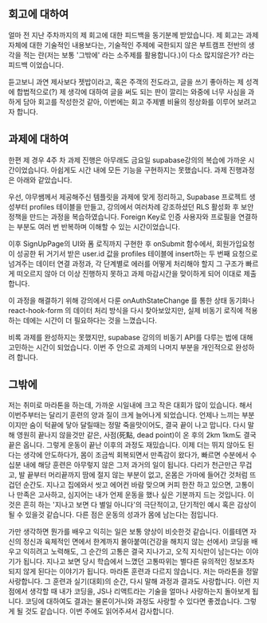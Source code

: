 ## 회고에 대하여

얼마 전 지난 주차까지의 제 회고에 대한 피드백을 동기분께 받았습니다. 제 회고는 과제 자체에 대한 기술적인 내용보다는, 기술적인 주제에 국한되지 않은 부트캠프 전반의 생각을 적는 란(저는 보통 '그밖에' 라는 소주제를 활용합니다.)이 다소 많지않은가? 라는 피드백 이었습니다.

듣고보니 과연 제사보다 젯밥이라고, 혹은 주객의 전도라고, 글을 쓰기 좋아하는 제 성격에 합법적으로(?) 제 생각에 대하여 글을 써도 되는 판이 깔리는 와중에 너무 사심을 과하게 담아 회고를 작성한것 같아, 이번에는 회고 주제별 비율의 정상화를 이루어 보려고자 합니다.

## 과제에 대하여

한편 제 경우 4주 차 과제 진행은 아무래도 금요일 supabase강의의 복습에 가까운 시간이었습니다. 아쉽게도 시간 내에 모든 기능을 구현하지는 못했습니다.
과제 진행과정은 아래와 같았습니다.

우선, 야무쌤께서 제공해주신 템플릿을 과제에 맞게 정리하고, Supabase 프로젝트 생성부터 profiles 테이블을 만들고, 강의에서 여러차례 강조하셨던 RLS 활성화 후 보안정책을 만드는 과정을 복습하였습니다. Foreign Key로 인증 사용자와 프로필을 연결하는 부분도 여러 번 반복하며 이해할 수 있는 시간이었습니다.

이후 SignUpPage의 UI와 폼 로직까지 구현한 후 onSubmit 함수에서, 회원가입요청이 성공한 뒤 거기서 받은 user.id 값을 profiles 테이블에 insert하는 두 번째 요청으로 넘겨주는 데이터 연결 과정과, 각 단계별로 에러를 어떻게 처리해야 할지 그 구조가 빠르게 떠오르지 않아 더 이상 진행하지 못하고 과제 마감시간을 맞이하게 되어 이대로 제출합니다.

이 과정을 해결하기 위해 강의에서 다룬 onAuthStateChange 를 통한 상태 동기화나 react-hook-form 의 데이터 처리 방식을 다시 찾아보았지만, 실제 비동기 로직에 적용하는 데에는 시간이 더 필요하다는 것을 느꼈습니다.

비록 과제를 완성하지는 못했지만, supabase 강의의 비동기 API를 다루는 법에 대해 고민하는 시간이 되었습니다. 이번 주 안으로 과제의 나머지 부분을 개인적으로 완성하려 합니다.

## 그밖에

저는 취미로 마라톤을 하는데, 가까운 시일내에 크고 작은 대회가 많이 있습니다. 해서 이번주부터는 달리기 훈련의 양과 질이 크게 늘어나게 되었습니다. 언제나 느끼는 부분이지만 숨이 턱끝에 닿아 달릴때는 정말 죽을맛이어도, 결국 끝이 나고 맙니다. 다시 말해 영원히 끝나지 않을것만 같은, 사점(死點, dead point)이 온 후의 2km 1km도 결국 끝은 옵니다. 그렇게 운동이 끝난 이후의 과정도 재밌습니다. 이제 더는 뛰지 않아도 된다는 생각에 안도하다가, 몸이 조금씩 회복되면서 만족감이 왔다가, 빠르면 수분에서 수십분 내에 해당 훈련은 아무렇지 않은 그저 과거의 일이 됩니다. 다리가 천근만근 무겁고, 발 끝부터 머리끝까지 땀에 절지 않는 부분이 없고, 온몸은 가마에 들어간 것처럼 뜨겁던 순간도. 지나고 집에와서 씻고 에어컨 바람 맞으며 커피 한잔 하고 있으면, 고통이나 만족은 고사하고, 심지어는 내가 언제 운동을 했나 싶은 기분까지 드는 것입니다. 이것은 흔히 하는 '지나고 보면 다 별일 아니다'의 극단적이고, 단기적인 예시 혹은 감상이 될 수 있을것 같습니다. 다른 점은 운동의 성과가 몸에 남는다는 점입니다.

가만 생각하면 뭔가를 배우고 익히는 일은 보통 양상이 비슷한것 같습니다. 이를테면 자신의 정신과 육체적인 면에서 한계까지 몰아붙여(건강을 해치지 않는 선에서) 코딩을 배우고 익히려고 노력해도, 그 순간의 고통은 결국 지나가고, 오직 지식만이 남는다는 이야기가 됩니다. 지나고 보면 당시 학습에서 느꼈던 고통따위는 별다른 유의적인 정보조차 되지 않게 된다는 이야기가 됩니다. 마라톤 훈련과 다르지 않습니다. 저는 마라톤을 정말 사랑합니다. 그 훈련과 실기(대회)의 순간, 다시 말해 과정과 결과도 사랑합니다. 이런 지점에서 생각할 때 내가 코딩을, JS나 리액트라는 기술을 얼마나 사랑하는지 돌아보게 됩니다. 코딩에 대하여도 결과는 물론이거니와 과정도 사랑할 수 있다면 좋겠습니다. 그렇게 될 것도 같습니다. 이번 주에도 읽어주셔서 감사합니다.
